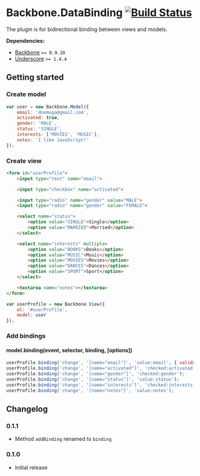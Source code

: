 [lnk]: https://travis-ci.org/DreamTheater/Backbone.DataBinding
[img]: https://secure.travis-ci.org/DreamTheater/Backbone.DataBinding.png

# Backbone.DataBinding [![Build Status][img]][lnk]
The plugin is for bidirectional binding between views and models.

**Dependencies:**

  - [Backbone](https://github.com/documentcloud/backbone) `>= 0.9.10`
  - [Underscore](https://github.com/documentcloud/underscore) `>= 1.4.4`

## Getting started
### Create model
```js
var user = new Backbone.Model({
    email: 'dnemoga@gmail.com',
    activated: true,
    gender: 'MALE',
    status: 'SINGLE',
    interests: ['MOVIES', 'MUSIC'],
    notes: 'I like JavaScript!'
});
```

### Create view
```html
<form id="userProfile">
    <input type="text" name="email">

    <input type="checkbox" name="activated">

    <input type="radio" name="gender" value="MALE">
    <input type="radio" name="gender" value="FEMALE">

    <select name="status">
        <option value="SINGLE">Single</option>
        <option value="MARRIED">Married</option>
    </select>

    <select name="interests" multiple>
        <option value="BOOKS">Books</option>
        <option value="MUSIC">Music</option>
        <option value="MOVIES">Movies</option>
        <option value="DANCES">Dances</option>
        <option value="SPORT">Sport</option>
    </select>

    <textarea name="notes"></textarea>
</form>
```

```js
var userProfile = new Backbone.View({
    el: '#userProfile',
    model: user
});
```

### Add bindings
#### model.binding(event, selector, binding, [options])
```js
userProfile.binding('change', '[name="email"]', 'value:email', { validate: true });
userProfile.binding('change', '[name="activated"]', 'checked:activated');
userProfile.binding('change', '[name="gender"]', 'checked:gender');
userProfile.binding('change', '[name="status"]', 'value:status');
userProfile.binding('change', '[name="interests"]', 'checked:interests');
userProfile.binding('change', '[name="notes"]', 'value:notes');
```

## Changelog
### 0.1.1
  - Method `addBinding` renamed to `binding`

### 0.1.0
  - Initial release
